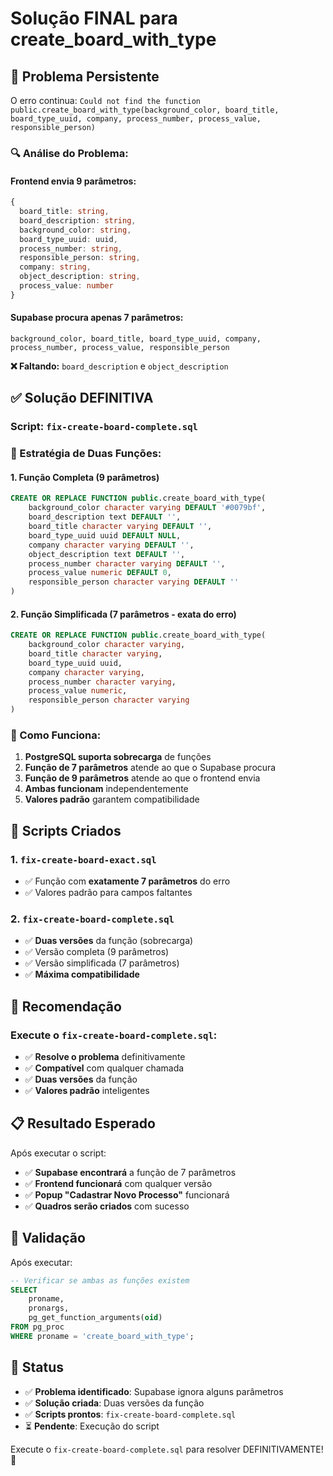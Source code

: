 # Solução FINAL para create_board_with_type

## 🚨 Problema Persistente

O erro continua: `Could not find the function public.create_board_with_type(background_color, board_title, board_type_uuid, company, process_number, process_value, responsible_person)`

### 🔍 Análise do Problema:

#### Frontend envia 9 parâmetros:
```typescript
{
  board_title: string,
  board_description: string,
  background_color: string,
  board_type_uuid: uuid,
  process_number: string,
  responsible_person: string,
  company: string,
  object_description: string,
  process_value: number
}
```

#### Supabase procura apenas 7 parâmetros:
```
background_color, board_title, board_type_uuid, company, process_number, process_value, responsible_person
```

**❌ Faltando:** `board_description` e `object_description`

## ✅ Solução DEFINITIVA

### Script: `fix-create-board-complete.sql`

### 🔧 Estratégia de Duas Funções:

#### 1. Função Completa (9 parâmetros)
```sql
CREATE OR REPLACE FUNCTION public.create_board_with_type(
    background_color character varying DEFAULT '#0079bf',
    board_description text DEFAULT '',
    board_title character varying DEFAULT '',
    board_type_uuid uuid DEFAULT NULL,
    company character varying DEFAULT '',
    object_description text DEFAULT '',
    process_number character varying DEFAULT '',
    process_value numeric DEFAULT 0,
    responsible_person character varying DEFAULT ''
)
```

#### 2. Função Simplificada (7 parâmetros - exata do erro)
```sql
CREATE OR REPLACE FUNCTION public.create_board_with_type(
    background_color character varying,
    board_title character varying,
    board_type_uuid uuid,
    company character varying,
    process_number character varying,
    process_value numeric,
    responsible_person character varying
)
```

### 🎯 Como Funciona:

1. **PostgreSQL suporta sobrecarga** de funções
2. **Função de 7 parâmetros** atende ao que o Supabase procura
3. **Função de 9 parâmetros** atende ao que o frontend envia
4. **Ambas funcionam** independentemente
5. **Valores padrão** garantem compatibilidade

## 🚀 Scripts Criados

### 1. `fix-create-board-exact.sql`
- ✅ Função com **exatamente 7 parâmetros** do erro
- ✅ Valores padrão para campos faltantes

### 2. `fix-create-board-complete.sql`
- ✅ **Duas versões** da função (sobrecarga)
- ✅ Versão completa (9 parâmetros)
- ✅ Versão simplificada (7 parâmetros)
- ✅ **Máxima compatibilidade**

## 🎯 Recomendação

### Execute o `fix-create-board-complete.sql`:
- ✅ **Resolve o problema** definitivamente
- ✅ **Compatível** com qualquer chamada
- ✅ **Duas versões** da função
- ✅ **Valores padrão** inteligentes

## 📋 Resultado Esperado

Após executar o script:
- ✅ **Supabase encontrará** a função de 7 parâmetros
- ✅ **Frontend funcionará** com qualquer versão
- ✅ **Popup "Cadastrar Novo Processo"** funcionará
- ✅ **Quadros serão criados** com sucesso

## 🔧 Validação

Após executar:
```sql
-- Verificar se ambas as funções existem
SELECT 
    proname, 
    pronargs,
    pg_get_function_arguments(oid) 
FROM pg_proc 
WHERE proname = 'create_board_with_type';
```

## 🎉 Status

- ✅ **Problema identificado**: Supabase ignora alguns parâmetros
- ✅ **Solução criada**: Duas versões da função
- ✅ **Scripts prontos**: `fix-create-board-complete.sql`
- ⏳ **Pendente**: Execução do script

Execute o `fix-create-board-complete.sql` para resolver DEFINITIVAMENTE! 🚀